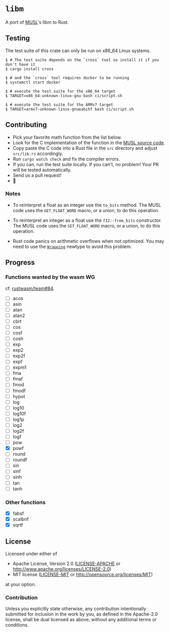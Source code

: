 # `libm`

A port of [MUSL]'s libm to Rust.

[MUSL]: https://www.musl-libc.org/

## Testing

The test suite of this crate can only be run on x86_64 Linux systems.

```
$ # The test suite depends on the `cross` tool so install it if you don't have it
$ cargo install cross

$ # and the `cross` tool requires docker to be running
$ systemctl start docker

$ # execute the test suite for the x86_64 target
$ TARGET=x86_64-unknown-linux-gnu bash ci/script.sh

$ # execute the test suite for the ARMv7 target
$ TARGET=armv7-unknown-linux-gnueabihf bash ci/script.sh
```

## Contributing

- Pick your favorite math function from the list below.
- Look for the C implementation of the function in the [MUSL source code][src].
- Copy paste the C code into a Rust file in the `src` directory and adjust `src/lib.rs` accordingly.
- Run `cargo watch check` and fix the compiler errors.
- If you can, run the test suite locally. If you can't, no problem! Your PR will be tested
  automatically.
- Send us a pull request!
- :tada:

### Notes

- To reinterpret a float as an integer use the `to_bits` method. The MUSL code uses the
  `GET_FLOAT_WORD` macro, or a union, to do this operation.

- To reinterpret an integer as a float use the `f32::from_bits` constructor. The MUSL code uses the
  `SET_FLOAT_WORD` macro, or a union, to do this operation.

- Rust code panics on arithmetic overflows when not optimized. You may need to use the [`Wrapping`]
  newtype to avoid this problem.

[src]: https://git.musl-libc.org/cgit/musl/tree/src/math
[`Wrapping`]: https://doc.rust-lang.org/std/num/struct.Wrapping.html

## Progress

### Functions wanted by the wasm WG

cf. [rustwasm/team#84](https://github.com/rustwasm/team/issues/84).

- [ ] acos
- [ ] asin
- [ ] atan
- [ ] atan2
- [ ] cbrt
- [ ] cos
- [ ] cosf
- [ ] cosh
- [ ] exp
- [ ] exp2
- [ ] exp2f
- [ ] expf
- [ ] expm1
- [ ] fma
- [ ] fmaf
- [ ] fmod
- [ ] fmodf
- [ ] hypot
- [ ] log
- [ ] log10
- [ ] log10f
- [ ] log1p
- [ ] log2
- [ ] log2f
- [ ] logf
- [ ] pow
- [x] powf
- [ ] round
- [ ] roundf
- [ ] sin
- [ ] sinf
- [ ] sinh
- [ ] tan
- [ ] tanh

### Other functions

- [x] fabsf
- [x] scalbnf
- [x] sqrtf

## License

Licensed under either of

- Apache License, Version 2.0 ([LICENSE-APACHE](LICENSE-APACHE) or
  http://www.apache.org/licenses/LICENSE-2.0)
- MIT license ([LICENSE-MIT](LICENSE-MIT) or http://opensource.org/licenses/MIT)

at your option.

### Contribution

Unless you explicitly state otherwise, any contribution intentionally submitted for inclusion in the
work by you, as defined in the Apache-2.0 license, shall be dual licensed as above, without any
additional terms or conditions.
